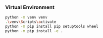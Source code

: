 ### Virtual Environment
```bash
python -m venv venv
.\venv\Scripts\activate
python -m pip install pip setuptools wheel
python -m pip install -e .
```